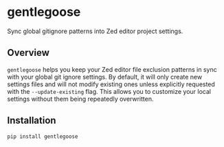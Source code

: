 # gentlegoose

Sync global gitignore patterns into Zed editor project settings.

## Overview

`gentlegoose` helps you keep your Zed editor file exclusion patterns in sync with your global git ignore settings. By default, it will only create new settings files and will not modify existing ones unless explicitly requested with the `--update-existing` flag. This allows you to customize your local settings without them being repeatedly overwritten.

## Installation

```bash
pip install gentlegoose
```
